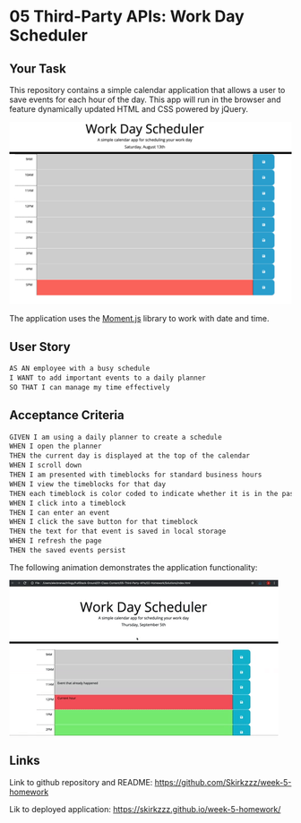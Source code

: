 # 05 Third-Party APIs: Work Day Scheduler

## Your Task

This repository contains a simple calendar application that allows a user to save events for each hour of the day. This app will run in the browser and feature dynamically updated HTML and CSS powered by jQuery.

![Simple Portfolio Page!](./assets/img/WorkDayScheduler)

The application uses the [Moment.js](https://momentjs.com/) library to work with date and time.

## User Story

```md
AS AN employee with a busy schedule
I WANT to add important events to a daily planner
SO THAT I can manage my time effectively
```

## Acceptance Criteria

```md
GIVEN I am using a daily planner to create a schedule
WHEN I open the planner
THEN the current day is displayed at the top of the calendar
WHEN I scroll down
THEN I am presented with timeblocks for standard business hours
WHEN I view the timeblocks for that day
THEN each timeblock is color coded to indicate whether it is in the past, present, or future
WHEN I click into a timeblock
THEN I can enter an event
WHEN I click the save button for that timeblock
THEN the text for that event is saved in local storage
WHEN I refresh the page
THEN the saved events persist
```

The following animation demonstrates the application functionality:

![Simple Portfolio Page!](./assets/img/05-third-party-apis-homework-demo.gif)

## Links

Link to github repository and README: https://github.com/Skirkzzz/week-5-homework

Lik to deployed application: https://skirkzzz.github.io/week-5-homework/
